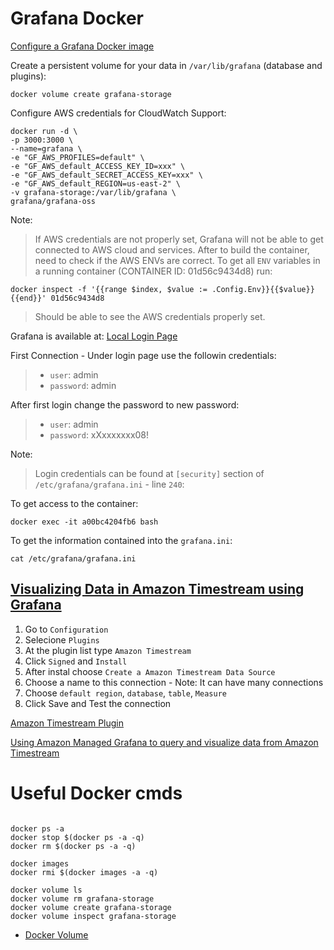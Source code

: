 # Grafana Docker 

[Configure a Grafana Docker image
](https://grafana.com/docs/grafana/next/setup-grafana/configure-docker/#default-paths)

Create a persistent volume for your data in `/var/lib/grafana` (database and plugins):
```
docker volume create grafana-storage
```

Configure AWS credentials for CloudWatch Support:
```
docker run -d \
-p 3000:3000 \
--name=grafana \
-e "GF_AWS_PROFILES=default" \
-e "GF_AWS_default_ACCESS_KEY_ID=xxx" \
-e "GF_AWS_default_SECRET_ACCESS_KEY=xxx" \
-e "GF_AWS_default_REGION=us-east-2" \
-v grafana-storage:/var/lib/grafana \
grafana/grafana-oss
```
Note:
> If AWS credentials are not properly set, Grafana will not be able to get connected to AWS cloud and services. After to build the container, need to check if the AWS ENVs are correct. To get all `ENV` variables in a running container (CONTAINER ID: 01d56c9434d8) run: 
```
docker inspect -f '{{range $index, $value := .Config.Env}}{{$value}} {{end}}' 01d56c9434d8
```
> Should be able to see the AWS credentials properly set.

Grafana is available at: [Local Login Page](http://0.0.0.0:3000/login)

First Connection - Under login page use the followin credentials:
> - `user`: admin
> - `password`: admin

After first login change the password to new password:
> - `user`: admin
> - `password`: xXxxxxxxx08!

Note: 
> Login credentials can be found at `[security]` section of `/etc/grafana/grafana.ini` - line `240`:



To get access to the container:
```
docker exec -it a00bc4204fb6 bash
```

To get the information contained into the `grafana.ini`:
```
cat /etc/grafana/grafana.ini
```

## [Visualizing Data in Amazon Timestream using Grafana](https://www.youtube.com/watch?v=pilkz645cs4)

1. Go to `Configuration`
2. Selecione `Plugins`
3. At the plugin list type `Amazon Timestream`
4. Click `Signed` and `Install`
5. After instal choose `Create a Amazon Timestream Data Source`
6. Choose a name to this connection - Note: It can have many connections 
7. Choose `default region`, `database`, `table`, `Measure`
8. Click Save and Test the connection

[Amazon Timestream Plugin](https://grafana.com/grafana/plugins/grafana-timestream-datasource/)

[Using Amazon Managed Grafana to query and visualize data from Amazon Timestream](https://www.youtube.com/watch?v=4oMbsLY28vc)


# Useful Docker cmds

```

docker ps -a
docker stop $(docker ps -a -q)
docker rm $(docker ps -a -q)

docker images
docker rmi $(docker images -a -q)

docker volume ls
docker volume rm grafana-storage
docker volume create grafana-storage
docker volume inspect grafana-storage
```
- [Docker Volume](https://docs.docker.com/engine/reference/commandline/volume)